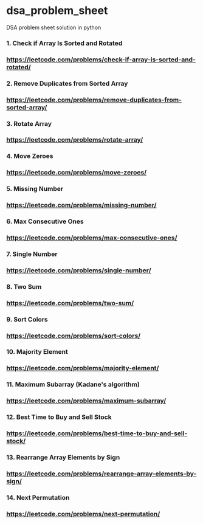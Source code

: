# dsa_problem_sheet
DSA problem sheet solution in python

### 1. Check if Array Is Sorted and Rotated
### https://leetcode.com/problems/check-if-array-is-sorted-and-rotated/

### 2. Remove Duplicates from Sorted Array
### https://leetcode.com/problems/remove-duplicates-from-sorted-array/

### 3. Rotate Array
### https://leetcode.com/problems/rotate-array/

### 4. Move Zeroes
### https://leetcode.com/problems/move-zeroes/

### 5. Missing Number
### https://leetcode.com/problems/missing-number/

### 6. Max Consecutive Ones
### https://leetcode.com/problems/max-consecutive-ones/

### 7. Single Number
### https://leetcode.com/problems/single-number/

### 8. Two Sum
### https://leetcode.com/problems/two-sum/

### 9. Sort Colors
### https://leetcode.com/problems/sort-colors/

### 10. Majority Element
### https://leetcode.com/problems/majority-element/

### 11. Maximum Subarray (Kadane's algorithm)
### https://leetcode.com/problems/maximum-subarray/

### 12. Best Time to Buy and Sell Stock
### https://leetcode.com/problems/best-time-to-buy-and-sell-stock/

### 13. Rearrange Array Elements by Sign
### https://leetcode.com/problems/rearrange-array-elements-by-sign/

### 14. Next Permutation
### https://leetcode.com/problems/next-permutation/

